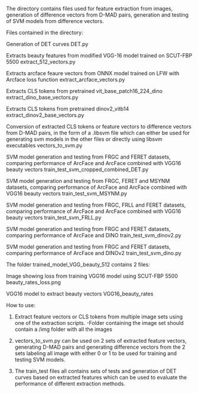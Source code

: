 The directory contains files used for feature extraction from images, generation of difference vectors from D-MAD pairs, generation and testing of SVM models from difference vectors.


Files contained in the directory:

Generation of DET curves
DET.py

Extracts beauty features from modified VGG-16 model trained on SCUT-FBP 5500
extract_512_vectors.py

Extracts arcface feaure vectors from ONNX model trained on LFW with Arcface loss function
extract_arcface_vectors.py

Extracts CLS tokens from pretrained vit_base_patch16_224_dino
extract_dino_base_vectors.py

Extracts CLS tokens from pretrained dinov2_vitb14
extract_dinov2_base_vectors.py

Conversion of extracted CLS tokens or feature vectors to difference vectors from D-MAD pairs, in the form of a .libsvm file which can either be used for generating svm models in the other files or directly using libsvm executables
vectors_to_svm.py

SVM model generation and testing from FRGC and FERET datasets, comparing performance of ArcFace and ArcFace combined with VGG16 beauty vectors
train_test_svm_cropped_combined_DET.py

SVM model generation and testing from FRGC, FERET and MSYNM datasets, comparing performance of ArcFace and ArcFace combined with VGG16 beauty vectors
train_test_svm_MSYNM.py

SVM model generation and testing from FRGC, FRLL and FERET datasets, comparing performance of ArcFace and ArcFace combined with VGG16 beauty vectors
train_test_svm_FRLL.py

SVM model generation and testing from FRGC and FERET datasets, comparing performance of ArcFace and DINO
train_test_svm_dinov2.py

SVM model generation and testing from FRGC and FERET datasets, comparing performance of ArcFace and DINOv2
train_test_svm_dino.py

The folder trained_model_VGG_beauty_512 contains 2 files:

Image showing loss from training VGG16 model using SCUT-FBP 5500
beauty_rates_loss.png

VGG16 model to extract beauty vectors
VGG16_beauty_rates


How to use:
1. Extract feature vectors or CLS tokens from multiple image sets using one of the extraction scripts.
	-Folder containing the image set should contain a /img folder with all the images

2. vectors_to_svm.py can be used on 2 sets of extracted feature vectors, generating D-MAD pairs and generating difference vectors from the 2 sets labeling all image with either 0 or 1 to be used for training and testing SVM models.

3. The train_test files all contains sets of tests and generation of DET curves based on extracted features which can be used to evaluate the performance of different extraction methods.


